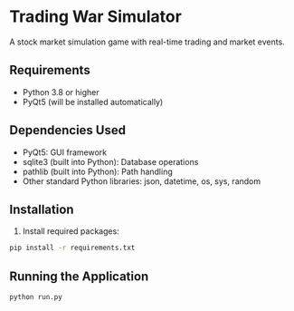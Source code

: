 # Trading War Simulator

A stock market simulation game with real-time trading and market events.

## Requirements

- Python 3.8 or higher
- PyQt5 (will be installed automatically)

## Dependencies Used
- PyQt5: GUI framework
- sqlite3 (built into Python): Database operations
- pathlib (built into Python): Path handling
- Other standard Python libraries: json, datetime, os, sys, random

## Installation

1. Install required packages:
```bash
pip install -r requirements.txt
```

## Running the Application

```bash
python run.py
```
